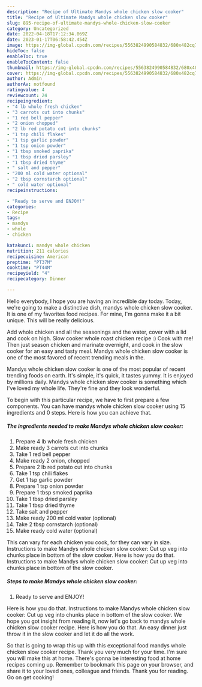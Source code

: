 ```yaml
---
description: "Recipe of Ultimate Mandys whole chicken slow cooker"
title: "Recipe of Ultimate Mandys whole chicken slow cooker"
slug: 895-recipe-of-ultimate-mandys-whole-chicken-slow-cooker
category: Uncategorized
date: 2022-04-18T17:12:34.069Z
date: 2023-01-17T06:58:42.454Z
image: https://img-global.cpcdn.com/recipes/5563824990584832/680x482cq70/mandys-whole-chicken-slow-cooker-recipe-main-photo.jpg
hideToc: false
enableToc: true
enableTocContent: false
thumbnail: https://img-global.cpcdn.com/recipes/5563824990584832/680x482cq70/mandys-whole-chicken-slow-cooker-recipe-main-photo.jpg
cover: https://img-global.cpcdn.com/recipes/5563824990584832/680x482cq70/mandys-whole-chicken-slow-cooker-recipe-main-photo.jpg
author: Admin
authorAv: notfound
ratingvalue: 4
reviewcount: 24
recipeingredient:
- "4 lb whole fresh chicken"
- "3 carrots cut into chunks"
- "1 red bell pepper"
- "2 onion chopped"
- "2 lb red potato cut into chunks"
- "1 tsp chili flakes"
- "1 tsp garlic powder"
- "1 tsp onion powder"
- "1 tbsp smoked paprika"
- "1 tbsp dried parsley"
- "1 tbsp dried thyme"
- " salt and pepper"
- "200 ml cold water optional"
- "2 tbsp cornstarch optional"
- " cold water optional"
recipeinstructions:

- "Ready to serve and ENJOY!"
categories:
- Recipe
tags:
- mandys
- whole
- chicken

katakunci: mandys whole chicken 
nutrition: 211 calories
recipecuisine: American
preptime: "PT37M"
cooktime: "PT44M"
recipeyield: "4"
recipecategory: Dinner

---
```



Hello everybody, I hope you are having an incredible day today. Today, we're going to make a distinctive dish, mandys whole chicken slow cooker. It is one of my favorites food recipes. For mine, I'm gonna make it a bit unique. This will be really delicious.

Add whole chicken and all the seasonings and the water, cover with a lid and cook on high. Slow cooker whole roast chicken recipe :) Cook with me! Then just season chicken and marinate overnight, and cook in the slow cooker for an easy and tasty meal. Mandys whole chicken slow cooker is one of the most favored of recent trending meals in the.

Mandys whole chicken slow cooker is one of the most popular of recent trending foods on earth. It's simple, it's quick, it tastes yummy. It is enjoyed by millions daily. Mandys whole chicken slow cooker is something which I've loved my whole life. They're fine and they look wonderful.


To begin with this particular recipe, we have to first prepare a few components. You can have mandys whole chicken slow cooker using 15 ingredients and 0 steps. Here is how you can achieve that.

<!--inarticleads1-->

##### The ingredients needed to make Mandys whole chicken slow cooker:

1. Prepare 4 lb whole fresh chicken
1. Make ready 3 carrots cut into chunks
1. Take 1 red bell pepper
1. Make ready 2 onion, chopped
1. Prepare 2 lb red potato cut into chunks
1. Take 1 tsp chili flakes
1. Get 1 tsp garlic powder
1. Prepare 1 tsp onion powder
1. Prepare 1 tbsp smoked paprika
1. Take 1 tbsp dried parsley
1. Take 1 tbsp dried thyme
1. Take  salt and pepper
1. Make ready 200 ml cold water (optional)
1. Take 2 tbsp cornstarch (optional)
1. Make ready  cold water (optional)


This can vary for each chicken you cook, for they can vary in size. Instructions to make Mandys whole chicken slow cooker: Cut up veg into chunks place in bottom of the slow cooker. Here is how you do that. Instructions to make Mandys whole chicken slow cooker: Cut up veg into chunks place in bottom of the slow cooker. 

<!--inarticleads2-->

##### Steps to make Mandys whole chicken slow cooker:


1. Ready to serve and ENJOY!

Here is how you do that. Instructions to make Mandys whole chicken slow cooker: Cut up veg into chunks place in bottom of the slow cooker. We hope you got insight from reading it, now let&#39;s go back to mandys whole chicken slow cooker recipe. Here is how you do that. An easy dinner just throw it in the slow cooker and let it do all the work. 

So that is going to wrap this up with this exceptional food mandys whole chicken slow cooker recipe. Thank you very much for your time. I'm sure you will make this at home. There's gonna be interesting food at home recipes coming up. Remember to bookmark this page on your browser, and share it to your loved ones, colleague and friends. Thank you for reading. Go on get cooking!
